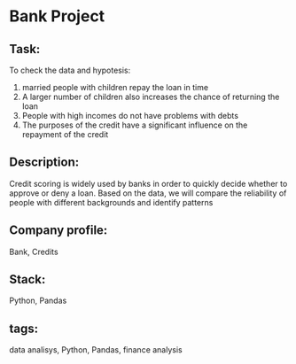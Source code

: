 # Bank Project

## Task:
To check the data and hypotesis:
   1. married people with children repay the loan in time
   2. A larger number of children also increases the chance of returning the loan
   3. People with high incomes do not have problems with debts
   4. The purposes of the credit have a significant influence on the repayment of the credit
   
## Description:
Credit scoring is widely used by banks in order to quickly decide whether to approve or deny a loan. Based on the data, we will compare the reliability of people with different backgrounds and identify patterns

## Company profile:
Bank, Credits 

## Stack:
Python, Pandas

## tags:
data analisys, Python, Pandas, finance analysis
